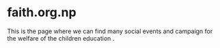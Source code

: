 # faith.org.np
This is the page where we can find many social events and campaign for the welfare of the children education .
